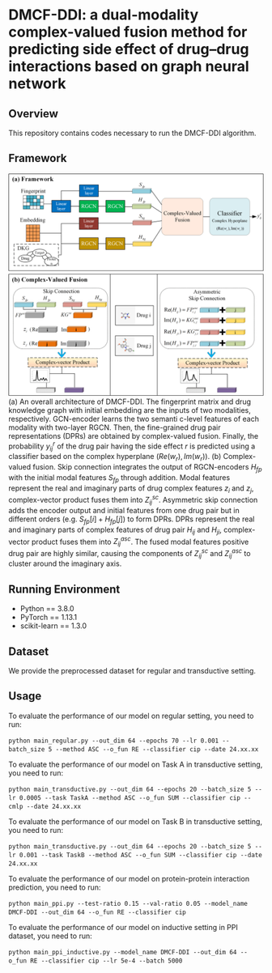 # DMCF-DDI: a dual-modality complex-valued fusion method for predicting side effect of drug–drug interactions based on graph neural network
## Overview
This repository contains codes necessary to run the DMCF-DDI algorithm.

## Framework
![An overall architecture of DMCF-DDI.](Fig.1.png "")
(a) An overall architecture of DMCF-DDI. The fingerprint matrix and drug knowledge graph with initial embedding are the inputs of two modalities, respectively.
GCN-encoder learns the two semanti c-level features of each modality with two-layer RGCN. 
Then, the fine-grained drug pair representations (DPRs) are obtained by complex-valued fusion. 
Finally, the probability $y_{ij}^r$ of the drug pair having the side effect $r$ is predicted using a classifier based on the complex hyperplane $(Re(w_r),Im(w_r))$.
(b) Complex-valued fusion.
Skip connection integrates the output of RGCN-encoders $H_{fp}$ with the initial modal features $S_{fp}$ through addition. 
Modal features represent the real and imaginary parts of drug complex features $z_i$ and $z_j$, complex-vector product fuses them into $Z^{sc}_{ij}$.
Asymmetric skip connection adds the encoder output and initial features from one drug pair but in different orders (e.g. $S_{fp}[i] + H_{fp}[j]$) to form DPRs.
DPRs represent the real and imaginary parts of complex features of drug pair $H_{ij}$ and $H_{ji}$, complex-vector product fuses them into $Z^{asc}_{ij}$.
The fused modal features positive drug pair are highly similar, causing the components of  $Z^{sc}_{ij}$ and $Z^{asc}_{ij}$ to cluster around the imaginary axis.
## Running Environment
- Python == 3.8.0
- PyTorch == 1.13.1
- scikit-learn == 1.3.0


## Dataset
We provide the preprocessed dataset for regular and transductive setting.

## Usage
To evaluate the performance of our model on regular setting, you need to run:

`python main_regular.py --out_dim 64 --epochs 70 --lr 0.001 --batch_size 5 --method ASC --o_fun RE --classifier cip --date 24.xx.xx`

To evaluate the performance of our model on Task A in transductive setting, you need to run:

`python main_transductive.py --out_dim 64 --epochs 20 --batch_size 5 --lr 0.0005 --task TaskA --method ASC --o_fun SUM --classifier cip --cmlp --date 24.xx.xx`

To evaluate the performance of our model on Task B in transductive setting, you need to run:

`python main_transductive.py --out_dim 64 --epochs 20 --batch_size 5 --lr 0.001 --task TaskB --method ASC --o_fun SUM --classifier cip --date 24.xx.xx`

To evaluate the performance of our model on protein-protein interaction prediction, you need to run:

`python main_ppi.py --test-ratio 0.15 --val-ratio 0.05 --model_name DMCF-DDI --out_dim 64 --o_fun RE --classifier cip`

To evaluate the performance of our model on inductive setting in PPI dataset, you need to run:

`python main_ppi_inductive.py --model_name DMCF-DDI --out_dim 64 --o_fun RE --classifier cip --lr 5e-4 --batch 5000`
